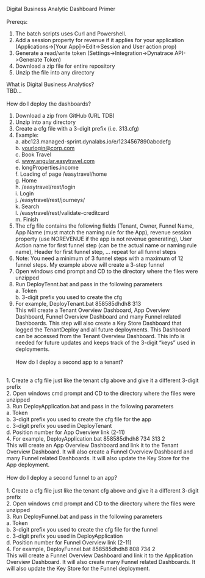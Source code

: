 Digital Business Analytic Dashboard Primer</br>
</br>
Prereqs:

  1. The batch scripts uses Curl and Powershell. 
  2. Add a session property for revenue if it applies for your application (Applications->[Your App]->Edit->Session and User action prop)
  3. Generate a read/write token (Settings->Integration->Dynatrace API->Generate Token)
  4. Download a zip file for entire repository
  5. Unzip the file into any directory
  
What is Digital Business Analytics?</br>
TBD…</br>
</br>
How do I deploy the dashboards?</br>
1.	Download a zip from GitHub (URL TDB)
2.	Unzip into any directory
3.	Create a cfg file with a 3-digit prefix (i.e. 313.cfg)
4.	Example: </br>
  a.	abc123.managed-sprint.dynalabs.io/e/1234567890abcdefg</br>
  b.	yourlogin@corp.com</br>
  c.	Book Travel</br>
  d.	www.angular.easytravel.com</br>
  e.	longProperties.income</br>
  f.	Loading of page /easytravel/home</br>
  g.	Home</br>
  h.	/easytravel/rest/login</br>
  i.	Login</br>
  j.	/easytravel/rest/journeys/</br>
  k.	Search</br>
  l.	/easytravel/rest/validate-creditcard</br>
  m.	Finish</br>
5.	The cfg file contains the following fields (Tenant, Owner, Funnel Name, App Name (must match the naming rule for the App), revenue session property (use NOREVENUE if the app is not revenue generating), User Action name for first funnel step (can be the actual name or naming rule name), Header for first funnel step, … repeat for all funnel steps
6.	Note: You need a minimum of 3 funnel steps with a maximum of 12 funnel steps. My example above will create a 3-step funnel
7.	Open windows cmd prompt and CD to the directory where the files were unzipped
8.	Run DeployTennt.bat and pass in the following parameters</br>
  a.	Token</br>
  b.	3-digit prefix you used to create the cfg </br>
9.	For example, DeployTenant.bat 858585dhdh8 313</br>
This will create a Tenant Overview Dashboard, App Overview Dashboard, Funnel Overview Dashboard and many Funnel related Dashboards. This step will also create a Key Store Dashboard that logged the TenantDeploy and all future deployments. This Dashboard can be accessed from the Tenant Overview Dashboard. This info is needed for future updates and keeps track of the 3-digit “keys” used in deployments.</br>
 </br>
How do I deploy a second app to a tenant?</br>
</br>
1.	Create a cfg file just like the tenant cfg above and give it a different 3-digit prefix</br>
2.	Open windows cmd prompt and CD to the directory where the files were unzipped</br>
3.	Run DeployApplication.bat and pass in the following parameters</br>
  a.	Token</br>
  b.	3-digit prefix you used to create the cfg file for the app</br>
  c.	3-digit prefix you used in DeployTenant</br>
  d.	Position number for App Overview link (2-11)</br>
4.	For example, DeployApplication.bat 858585dhdh8 734 313 2</br>
This will create an App Overview Dashboard and link it to the Tenant Overview Dashboard. It will also create a Funnel Overview Dashboard and many Funnel related Dashboards. It will also update the Key Store for the App deployment.</br>
</br>
How do I deploy a second funnel to an app?</br>
</br>
1.	Create a cfg file just like the tenant cfg above and give it a different 3-digit prefix</br>
2.	Open windows cmd prompt and CD to the directory where the files were unzipped</br>
3.	Run DeployFunnel.bat and pass in the following parameters</br>
  a.	Token</br>
  b.	3-digit prefix you used to create the cfg file for the funnel</br>
  c.	3-digit prefix you used in DeployApplication</br>
  d.	Position number for Funnel Overview link (2-11)</br>
4.	For example, DeployFunnel.bat 858585dhdh8 808 734 2</br>
This will create a Funnel Overview Dashboard and link it to the Application Overview Dashboard. It will also create many Funnel related Dashboards. It will also update the Key Store for the Funnel deployment.
 </br>

